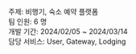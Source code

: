 주제: 비행기, 숙소 예약 플랫폼<br>
팀 인원: 6 명<br>
개발 기간: 2024/02/05 ~ 2024/03/14<br>
담당 서비스: User, Gateway, Lodging
